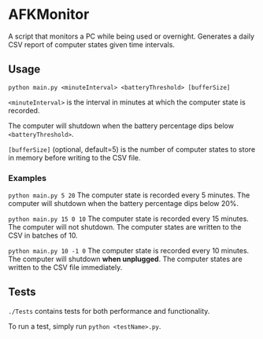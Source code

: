 # AFKMonitor
A script that monitors a PC while being used or overnight. Generates a daily CSV report of computer states given time intervals.

## Usage
`python main.py <minuteInterval> <batteryThreshold> [bufferSize]`

`<minuteInterval>` is the interval in minutes at which the computer state is recorded.

The computer will shutdown when the battery percentage dips below `<batteryThreshold>`.

`[bufferSize]` (optional, default=5) is the number of computer states to store in memory before writing to the CSV file.

### Examples
`python main.py 5 20`
The computer state is recorded every 5 minutes. The computer will shutdown when the battery percentage dips below 20%.

`python main.py 15 0 10`
The computer state is recorded every 15 minutes. The computer will not shutdown. The computer states are written to the CSV in batches of 10.

`python main.py 10 -1 0`
The computer state is recorded every 10 minutes. The computer will shutdown **when unplugged**. The computer states are written to the CSV file immediately.

## Tests
`./Tests` contains tests for both performance and functionality.

To run a test, simply run `python <testName>.py`.
